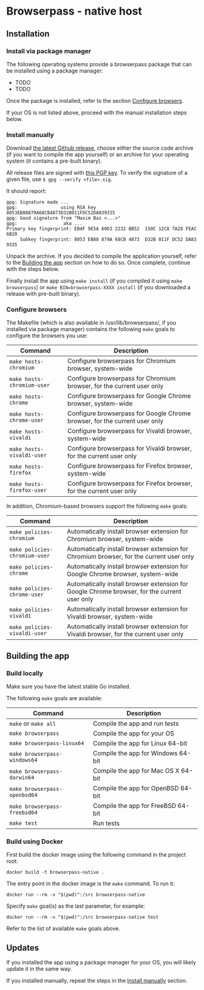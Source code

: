 # Browserpass - native host

## Installation

### Install via package manager

The following operating systems provide a browserpass package that can be installed using a package manager:

-   TODO
-   TODO

Once the package is installed, refer to the section [Configure browsers](#configure-browsers).

If your OS is not listed above, proceed with the manual installation steps below.

### Install manually

Download [the latest Github release](https://github.com/browserpass/browserpass-native/releases), choose either the source code archive (if you want to compile the app yourself) or an archive for your operating system (it contains a pre-built binary).

All release files are signed with [this PGP key](https://keybase.io/maximbaz). To verify the signature of a given file, use `$ gpg --verify <file>.sig`.

It should report:

```
gpg: Signature made ...
gpg:                using RSA key 8053EB88879A68CB4873D32B011FDC52DA839335
gpg: Good signature from "Maxim Baz <...>"
gpg:                 aka ...
Primary key fingerprint: EB4F 9E5A 60D3 2232 BB52  150C 12C8 7A28 FEAC 6B20
     Subkey fingerprint: 8053 EB88 879A 68CB 4873  D32B 011F DC52 DA83 9335
```

Unpack the archive. If you decided to compile the application yourself, refer to the [Building the app](#building-the-app) section on how to do so. Once complete, continue with the steps below.

Finally install the app using `make install` (if you compiled it using `make browserpass`) or `make BIN=browserpass-XXXX install` (if you downloaded a release with pre-built binary).

### Configure browsers

The Makefile (which is also available in /usr/lib/browserpass/, if you installed via package manager) contains the following `make` goals to configure the browsers you use:

| Command                    | Description                                                                |
| -------------------------- | -------------------------------------------------------------------------- |
| `make hosts-chromium`      | Configure browserpass for Chromium browser, system-wide                    |
| `make hosts-chromium-user` | Configure browserpass for Chromium browser, for the current user only      |
| `make hosts-chrome`        | Configure browserpass for Google Chrome browser, system-wide               |
| `make hosts-chrome-user`   | Configure browserpass for Google Chrome browser, for the current user only |
| `make hosts-vivaldi`       | Configure browserpass for Vivaldi browser, system-wide                     |
| `make hosts-vivaldi-user`  | Configure browserpass for Vivaldi browser, for the current user only       |
| `make hosts-firefox`       | Configure browserpass for Firefox browser, system-wide                     |
| `make hosts-firefox-user`  | Configure browserpass for Firefox browser, for the current user only       |

In addition, Chromium-based browsers support the following `make` goals:

| Command                       | Description                                                                                  |
| ----------------------------- | -------------------------------------------------------------------------------------------- |
| `make policies-chromium`      | Automatically install browser extension for Chromium browser, system-wide                    |
| `make policies-chromium-user` | Automatically install browser extension for Chromium browser, for the current user only      |
| `make policies-chrome`        | Automatically install browser extension for Google Chrome browser, system-wide               |
| `make policies-chrome-user`   | Automatically install browser extension for Google Chrome browser, for the current user only |
| `make policies-vivaldi`       | Automatically install browser extension for Vivaldi browser, system-wide                     |
| `make policies-vivaldi-user`  | Automatically install browser extension for Vivaldi browser, for the current user only       |

## Building the app

### Build locally

Make sure you have the latest stable Go installed.

The following `make` goals are available:

| Command                      | Description                         |
| ---------------------------- | ----------------------------------- |
| `make` or `make all`         | Compile the app and run tests       |
| `make browserpass`           | Compile the app for your OS         |
| `make browserpass-linux64`   | Compile the app for Linux 64-bit    |
| `make browserpass-windows64` | Compile the app for Windows 64-bit  |
| `make browserpass-darwin64`  | Compile the app for Mac OS X 64-bit |
| `make browserpass-openbsd64` | Compile the app for OpenBSD 64-bit  |
| `make browserpass-freebsd64` | Compile the app for FreeBSD 64-bit  |
| `make test`                  | Run tests                           |

### Build using Docker

First build the docker image using the following command in the project root:

```shell
docker build -t browserpass-native .
```

The entry point in the docker image is the `make` command. To run it:

```shell
docker run --rm -v "$(pwd)":/src browserpass-native
```

Specify `make` goal(s) as the last parameter, for example:

```shell
docker run --rm -v "$(pwd)":/src browserpass-native test
```

Refer to the list of available `make` goals above.

## Updates

If you installed the app using a package manager for your OS, you will likely update it in the same way.

If you installed manually, repeat the steps in the [Install manually](#install-manually) section.
